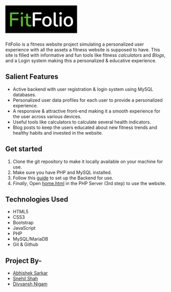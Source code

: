 # ![logo](Images/image.png)

FitFolio is a fitness website project simulating a personalized user experience with all the assets a fitness website is supposed to have.
This site is filled with informative and fun tools like fitness *calculators* and *Blogs*, and a Login system making this a personalized & educative experience.

## Salient Features

* Active backend with user registration & login system using MySQL databases.
* Personalized user data profiles for each user to provide a personalized experience.
* A responsive & attractive front-end making it a smooth experience for the user across various devices.
* Useful tools like calculators to calculate several health indicators.
* Blog posts to keep the users educated about new fitness trends and healthy habits and invested in the website.

## Get started

1. Clone the git repository to make it locally available on your machine for use.
2. Make sure you have PHP and MySQL installed.
3. Follow this [guide](Backend/README.md) to set up the Backend for use.
4. *Finally*, Open [home.html](HTML/home.html) in the PHP Server (3rd step) to use the website.

## Technologies Used

* HTML5
* CSS3
* Bootstrap
* JavaScript
* PHP
* MySQL/MariaDB
* Git & Github

## Project By-

* [Abhishek Sarkar](https://github.com/thatditsyboy)
* [Snehil Shah](https://github.com/SnehilShah)
* [Divyansh Nigam](https://github.com/Divzzz20)
